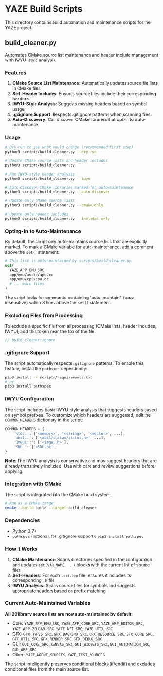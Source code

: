# YAZE Build Scripts

This directory contains build automation and maintenance scripts for the YAZE project.

## build_cleaner.py

Automates CMake source list maintenance and header include management with IWYU-style analysis.

### Features

1. **CMake Source List Maintenance**: Automatically updates source file lists in CMake files
2. **Self-Header Includes**: Ensures source files include their corresponding headers
3. **IWYU-Style Analysis**: Suggests missing headers based on symbol usage
4. **.gitignore Support**: Respects .gitignore patterns when scanning files
5. **Auto-Discovery**: Can discover CMake libraries that opt-in to auto-maintenance

### Usage

```bash
# Dry-run to see what would change (recommended first step)
python3 scripts/build_cleaner.py --dry-run

# Update CMake source lists and header includes
python3 scripts/build_cleaner.py

# Run IWYU-style header analysis
python3 scripts/build_cleaner.py --iwyu

# Auto-discover CMake libraries marked for auto-maintenance
python3 scripts/build_cleaner.py --auto-discover

# Update only CMake source lists
python3 scripts/build_cleaner.py --cmake-only

# Update only header includes
python3 scripts/build_cleaner.py --includes-only
```

### Opting-In to Auto-Maintenance

By default, the script only auto-maintains source lists that are explicitly marked. To mark a CMake variable for auto-maintenance, add a comment above the `set()` statement:

```cmake
# This list is auto-maintained by scripts/build_cleaner.py
set(
  YAZE_APP_EMU_SRC
  app/emu/audio/apu.cc
  app/emu/cpu/cpu.cc
  # ... more files
)
```

The script looks for comments containing "auto-maintain" (case-insensitive) within 3 lines above the `set()` statement.

### Excluding Files from Processing

To exclude a specific file from all processing (CMake lists, header includes, IWYU), add this token near the top of the file:

```cpp
// build_cleaner:ignore
```

### .gitignore Support

The script automatically respects `.gitignore` patterns. To enable this feature, install the `pathspec` dependency:

```bash
pip3 install -r scripts/requirements.txt
# or
pip3 install pathspec
```

### IWYU Configuration

The script includes basic IWYU-style analysis that suggests headers based on symbol prefixes. To customize which headers are suggested, edit the `COMMON_HEADERS` dictionary in the script:

```python
COMMON_HEADERS = {
    'std::': ['<memory>', '<string>', '<vector>', ...],
    'absl::': ['<absl/status/status.h>', ...],
    'ImGui::': ['<imgui.h>'],
    'SDL_': ['<SDL.h>'],
}
```

**Note**: The IWYU analysis is conservative and may suggest headers that are already transitively included. Use with care and review suggestions before applying.

### Integration with CMake

The script is integrated into the CMake build system:

```bash
# Run as a CMake target
cmake --build build --target build_cleaner
```

### Dependencies

- Python 3.7+
- `pathspec` (optional, for .gitignore support): `pip3 install pathspec`

### How It Works

1. **CMake Maintenance**: Scans directories specified in the configuration and updates `set(VAR_NAME ...)` blocks with the current list of source files
2. **Self-Headers**: For each `.cc`/`.cpp` file, ensures it includes its corresponding `.h` file
3. **IWYU Analysis**: Scans source files for symbols and suggests appropriate headers based on prefix matching

### Current Auto-Maintained Variables

**All 20 library source lists are now auto-maintained by default:**

- Core: `YAZE_APP_EMU_SRC`, `YAZE_APP_CORE_SRC`, `YAZE_APP_EDITOR_SRC`, `YAZE_APP_ZELDA3_SRC`, `YAZE_NET_SRC`, `YAZE_UTIL_SRC`
- GFX: `GFX_TYPES_SRC`, `GFX_BACKEND_SRC`, `GFX_RESOURCE_SRC`, `GFX_CORE_SRC`, `GFX_UTIL_SRC`, `GFX_RENDER_SRC`, `GFX_DEBUG_SRC`
- GUI: `GUI_CORE_SRC`, `CANVAS_SRC`, `GUI_WIDGETS_SRC`, `GUI_AUTOMATION_SRC`, `GUI_APP_SRC`
- Other: `YAZE_AGENT_SOURCES`, `YAZE_TEST_SOURCES`

The script intelligently preserves conditional blocks (if/endif) and excludes conditional files from the main source list.
